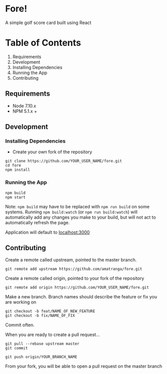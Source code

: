 # Fore!

A simple golf score card built using React

# Table of Contents

1. Requirements
1. Development
  1. Installing Dependencies
  1. Running the App
1. Contributing

## Requirements

- Node 7.10.x
- NPM 5.1.x +

## Development

### Installing Dependencies

- Create your own fork of the repository

```
git clone https://github.com/YOUR_USER_NAME/fore.git
cd fore
npm install
```

### Running the App

```
npm build
npm start
```
Note: `npm build` may have to be replaced with `npm run build` on some systems. Running `npm build:watch` (or `npm run build:watch`) will automatically add any changes you make to your build, but will not act to automatically refresh the page.

Application will default to [localhost:3000](http://localhost:3000/)


## Contributing

Create a remote called upstream, pointed to the master branch. 

```
git remote add upstream https://github.com/amatranga/fore.git
```

Create a remote called origin, pointed to your fork of the repository

```
git remote add origin https://github.com/YOUR_USER_NAME/fore.git
```

Make a new branch. Branch names should describe the feature or fix you are working on

```
git checkout -b feat/NAME_OF_NEW_FEATURE
git checkout -b fix/NAME_OF_FIX
```

Commit often. 

When you are ready to create a pull request...

```
git pull --rebase upstream master
git commit
```
```
git push origin/YOUR_BRANCH_NAME
```

From your fork, you will be able to open a pull request on the master branch
